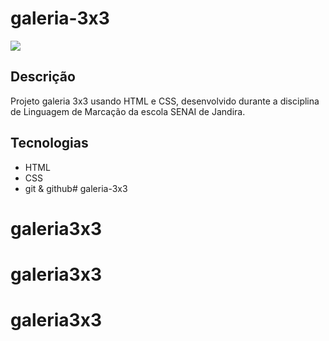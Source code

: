# galeria-3x3
![](./previewsp.png)

## Descrição
Projeto galeria 3x3 usando HTML e CSS, desenvolvido durante a disciplina de Linguagem de Marcação da escola SENAI de Jandira.

## Tecnologias
* HTML
* CSS
* git
& github# galeria-3x3
# galeria3x3
# galeria3x3
# galeria3x3
